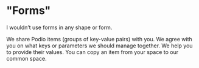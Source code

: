 # "Forms"

I wouldn’t use forms in any shape or form.

We share Podio items (groups of key-value pairs) with you. We agree with you on what keys or parameters we should manage together. We help you to provide their values. You can copy an item from your space to our common space.